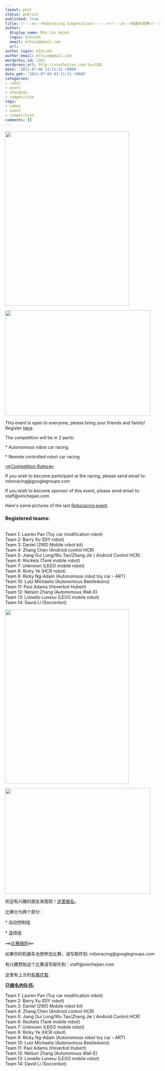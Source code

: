 ```yaml
---
layout: post
status: publish
published: true
title: <!--:en-->Roboracing Competition<!--:--><!--:zh-->机器车竞赛<!--:-->
author:
  display_name: Min Lin Hsieh
  login: mlhsieh
  email: mlhsie@gmail.com
  url: ''
author_login: mlhsieh
author_email: mlhsie@gmail.com
wordpress_id: 1202
wordpress_url: http://xinchejian.com/?p=1202
date: '2011-07-08 11:11:31 +0800'
date_gmt: '2011-07-08 03:11:31 +0800'
categories:
- robot
- event
- shanghai
- competition
tags:
- robot
- event
- competition
comments: []
---
```

<p><!--:en--></p>
<p><img width="400" height="565" src="http://xinchejian.com/wp-content/uploads/2011/07/ROBORACING-500x700.jpg" alt="" /></p>
<p><a rel="attachment wp-att-1028" href="http://xinchejian.com/2011/05/25/hcr-roboracing/racingtracksketchup/"><img class="alignnone size-large wp-image-1028" title="RacingTrackSketchUp" src="http://xinchejian.com/wp-content/uploads/2011/05/RacingTrackSketchUp-549x400.jpg" alt="" width="470" height="342" /></a></p>
<p>This event is open to everyone, please bring your friends and family! Register <a href="http://xinchejian.com/event/?regevent_action=register&event_id=24&name_of_event=RoboracingCompetition">here</a>.</p>
<p>The competition will be in 2 parts:</p>
<p>* Autonomous robot car racing</p>
<p>* Remote controlled robot car racing</p>
<p><a href="http://xinchejian.com/roboracing-%E6%9C%BA%E5%99%A8%E8%BD%A6%E7%AB%9E%E8%B5%9B/">==>Competition Rules<==</a></p>
<p>If you wish to become participant at the racing, please send email to: roboracing@googlegroups.com</p>
<p>If you wish to become sponsor of this event, please send email to: staff@xinchejian.com</p>
<p>Here's some pictures of the last <a href="http://xinchejian.com/2011/05/25/hcr-roboracing/">Roboracing event</a>.</p>
<h3>Registered teams:</h3><br />
Team 1: Lauren Pan (Toy car modification robot)<br />
Team 2: Barry Xu  (DIY robot)<br />
Team 3: Daniel (2WD Mobile robot kit)<br />
Team 4: Zhang Chen (Andriod control HCR)<br />
Team 5: Jiang Gui Long/Wu Tao/Zhang Jie ( Android Control HCR)<br />
Team 6: Rockets (Tank mobile robot)<br />
Team 7: Unknown (LEGO mobile robot)<br />
Team 8: Ricky Ye (HCR robot)<br />
Team 9: Ricky Ng-Adam (Autonomous robot toy car - ART)<br />
Team 10: Lutz Michaelis (Autonomous Beetleduino)<br />
Team 11: Paul Adams (Hoverbot Hubert)<br />
Team 12: Nelson Zhang (Autonomous Wall-E)<br />
Team 13: Lionello Lunesu (LEGO mobile robot)<br />
Team 14: David Li (Soccerbot)</p>
<p><!--:--><!--:zh--></p>
<p><img width="400" height="565" src="http://xinchejian.com/wp-content/uploads/2011/07/ROBORACING-500x700.jpg" alt="" /></p>
<p><a rel="attachment wp-att-1028" href="http://xinchejian.com/2011/05/25/hcr-roboracing/racingtracksketchup/"><img class="alignnone size-large wp-image-1028" title="RacingTrackSketchUp" src="http://xinchejian.com/wp-content/uploads/2011/05/RacingTrackSketchUp-549x400.jpg" alt="" width="470" height="342" /></a></p>
<p>欢迎有兴趣的朋友来围观！<a href="http://xinchejian.com/event/?regevent_action=register&event_id=24&name_of_event=RoboracingCompetition">这里报名</a>。</p>
<p>比赛分为两个部分：</p>
<p>* 自动控制组</p>
<p>* 遥控组</p>
<p>==><a href="http://xinchejian.com/roboracing-%e6%9c%ba%e5%99%a8%e8%bd%a6%e7%ab%9e%e8%b5%9b/?lang=zh">比赛细则</a><==</p>
<p>如果你的机器车也想参加比赛，请写邮件到: roboracing@googlegroups.com</p>
<p>有兴趣赞助这个比赛请写邮件到：staff@xinchejian.com</p>
<p>这里有上次的<a href="http://xinchejian.com/2011/05/25/hcr-roboracing/">车赛花絮</a>.</p>
<p><span style="font-size: 15px; font-weight: bold;">已报名的队伍:</span></p>
<p>Team 1: Lauren Pan (Toy car modification robot)<br />
Team 2: Barry Xu (DIY robot)<br />
Team 3: Daniel (2WD Mobile robot kit)<br />
Team 4: Zhang Chen (Andriod control HCR)<br />
Team 5: Jiang Gui Long/Wu Tao/Zhang Jie ( Android Control HCR)<br />
Team 6: Rockets (Tank mobile robot)<br />
Team 7: Unknown (LEGO mobile robot)<br />
Team 8: Ricky Ye (HCR robot)<br />
Team 9: Ricky Ng-Adam (Autonomous robot toy car - ART)<br />
Team 10: Lutz Michaelis (Autonomous Beetleduino)<br />
Team 11: Paul Adams (Hoverbot Hubert)<br />
Team 12: Nelson Zhang (Autonomous Wall-E)<br />
Team 13: Lionello Lunesu (LEGO mobile robot)<br />
Team 14: David Li (Soccerbot)</p>
<p><!--:--></p>
